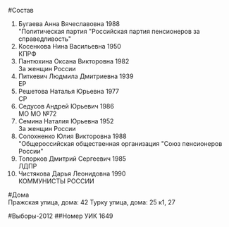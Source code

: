 #Состав
1. Бугаева Анна Вячеславовна 1988   
    "Политическая партия "Российская партия пенсионеров за справедливость"
2. Косенкова Нина Васильевна 1950   
    КПРФ
3. Пантюхина Оксана Викторовна 1982   
    За женщин России
4. Питкевич Людмила Дмитриевна 1939   
    ЕР
5. Решетова Наталья Юрьевна 1977   
    СР
6. Седусов Андрей Юрьевич 1986   
    МО МО №72
7. Семина Наталия Юрьевна 1952   
    За женщин России
8. Солохненко Юлия Викторовна 1988   
    "Общероссийская общественная организация "Союз пенсионеров России"
9. Топорков Дмитрий Сергеевич 1985   
    ЛДПР
10. Чистякова Дарья Леонидовна 1990   
    КОММУНИСТЫ РОССИИ

#Дома  
Пражская улица, дома: 42 Турку улица, дома: 25 к1, 27

#Выборы-2012
##Номер УИК
1649
